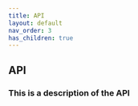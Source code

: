 ```yaml
---
title: API
layout: default
nav_order: 3
has_children: true
---
```


## API

### This is a description of the API
